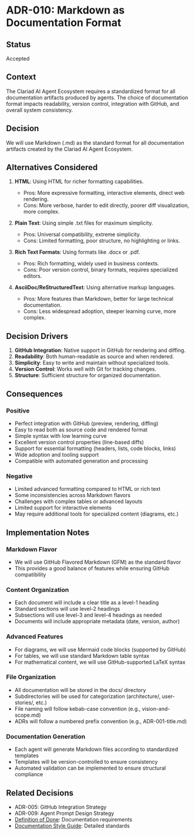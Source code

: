 # ADR-010: Markdown as Documentation Format

## Status

Accepted

## Context

The Clariad AI Agent Ecosystem requires a standardized format for all documentation artifacts produced by agents. The choice of documentation format impacts readability, version control, integration with GitHub, and overall system consistency.

## Decision

We will use Markdown (.md) as the standard format for all documentation artifacts created by the Clariad AI Agent Ecosystem.

## Alternatives Considered

1. **HTML**: Using HTML for richer formatting capabilities.
   - Pros: More expressive formatting, interactive elements, direct web rendering.
   - Cons: More verbose, harder to edit directly, poorer diff visualization, more complex.

2. **Plain Text**: Using simple .txt files for maximum simplicity.
   - Pros: Universal compatibility, extreme simplicity.
   - Cons: Limited formatting, poor structure, no highlighting or links.

3. **Rich Text Formats**: Using formats like .docx or .pdf.
   - Pros: Rich formatting, widely used in business contexts.
   - Cons: Poor version control, binary formats, requires specialized editors.

4. **AsciiDoc/ReStructuredText**: Using alternative markup languages.
   - Pros: More features than Markdown, better for large technical documentation.
   - Cons: Less widespread adoption, steeper learning curve, more complex.

## Decision Drivers

1. **GitHub Integration**: Native support in GitHub for rendering and diffing.
2. **Readability**: Both human-readable as source and when rendered.
3. **Simplicity**: Easy to write and maintain without specialized tools.
4. **Version Control**: Works well with Git for tracking changes.
5. **Structure**: Sufficient structure for organized documentation.

## Consequences

### Positive

- Perfect integration with GitHub (preview, rendering, diffing)
- Easy to read both as source code and rendered format
- Simple syntax with low learning curve
- Excellent version control properties (line-based diffs)
- Support for essential formatting (headers, lists, code blocks, links)
- Wide adoption and tooling support
- Compatible with automated generation and processing

### Negative

- Limited advanced formatting compared to HTML or rich text
- Some inconsistencies across Markdown flavors
- Challenges with complex tables or advanced layouts
- Limited support for interactive elements
- May require additional tools for specialized content (diagrams, etc.)

## Implementation Notes

### Markdown Flavor

- We will use GitHub Flavored Markdown (GFM) as the standard flavor
- This provides a good balance of features while ensuring GitHub compatibility

### Content Organization

- Each document will include a clear title as a level-1 heading
- Standard sections will use level-2 headings
- Subsections will use level-3 and level-4 headings as needed
- Documents will include appropriate metadata (date, version, author)

### Advanced Features

- For diagrams, we will use Mermaid code blocks (supported by GitHub)
- For tables, we will use standard Markdown table syntax
- For mathematical content, we will use GitHub-supported LaTeX syntax

### File Organization

- All documentation will be stored in the docs/ directory
- Subdirectories will be used for categorization (architecture/, user-stories/, etc.)
- File naming will follow kebab-case convention (e.g., vision-and-scope.md)
- ADRs will follow a numbered prefix convention (e.g., ADR-001-title.md)

### Documentation Generation

- Each agent will generate Markdown files according to standardized templates
- Templates will be version-controlled to ensure consistency
- Automated validation can be implemented to ensure structural compliance

## Related Decisions

- ADR-005: GitHub Integration Strategy
- ADR-009: Agent Prompt Design Strategy
- [Definition of Done](/docs/process/definition-of-done.md): Documentation requirements
- [Documentation Style Guide](/docs/documentation-style-guide.md): Detailed standards
